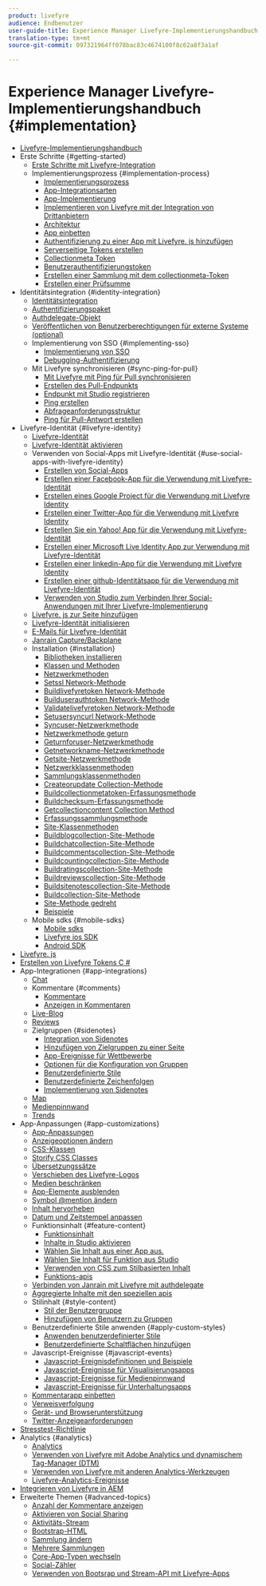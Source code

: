 ```yaml
---
product: livefyre
audience: Endbenutzer
user-guide-title: Experience Manager Livefyre-Implementierungshandbuch
translation-type: tm+mt
source-git-commit: 097321964ff078bac83c4674100f8c62a8f3a1af

---
```



# Experience Manager Livefyre-Implementierungshandbuch {#implementation}

+ [Livefyre-Implementierungshandbuch](home.md)
+ Erste Schritte {#getting-started}
   + [Erste Schritte mit Livefyre-Integration](c-getting-started/c-getting-started.md)
   + Implementierungsprozess {#implementation-process}
      + [Implementierungsprozess](c-getting-started/c-implementation-process/c-implementation-process.md)
      + [App-Integrationsarten](c-getting-started/c-implementation-process/c-app-integration-types.md)
      + [App-Implementierung](c-getting-started/designer-app-implementation.md)
      + [Implementieren von Livefyre mit der Integration von Drittanbietern](c-app-integrations/implement-livefyre-3rd-party.md)
      + [Architektur](c-getting-started/c-implementation-process/c-architecture.md)
      + [App einbetten](c-getting-started/c-implementation-process/c-using-livefyre.js-to-create-customize-and-use-apps-on-your-site.md)
      + [Authentifizierung zu einer App mit Livefyre. js hinzufügen](c-getting-started/c-implementation-process/c-add-authetication-to-an-app-using-livefyre.js.md)
      + [Serverseitige Tokens erstellen](c-getting-started/c-implementation-process/c-build-server-side-tokens.md)
      + [Collectionmeta Token](c-getting-started/c-implementation-process/c-collectionmeta-tokent.md)
      + [Benutzerauthentifizierungstoken](c-getting-started/c-implementation-process/c-user-auth-token.md)
      + [Erstellen einer Sammlung mit dem collectionmeta-Token](t-create-a-collectionmeta-token.md)
      + [Erstellen einer Prüfsumme](c-creating-a-checksum.md)
+ Identitätsintegration {#identity-integration}
   + [Identitätsintegration](t-about-identity-integration/t-about-identity-integration.md)
   + [Authentifizierungspaket](t-about-identity-integration/c-authorization-package.md)
   + [Authdelegate-Objekt](t-about-identity-integration/c-building-an-auth-delegate.md)
   + [Veröffentlichen von Benutzerberechtigungen für externe Systeme (optional)](t-about-identity-integration/c-posting-user-permissions-to-external-systems.md)
   + Implementierung von SSO {#implementing-sso}
      + [Implementierung von SSO](t-about-identity-integration/c-implementing-sso/c-implementing-sso.md)
      + [Debugging-Authentifizierung](t-about-identity-integration/c-implementing-sso/c-debugging-auth.md)
   + Mit Livefyre synchronisieren {#sync-ping-for-pull}
      + [Mit Livefyre mit Ping für Pull synchronisieren](t-about-identity-integration/t-sync-with-livefyre-using-ping-for-pull/t-sync-with-livefyre-using-ping-for-pull.md)
      + [Erstellen des Pull-Endpunkts](t-about-identity-integration/t-sync-with-livefyre-using-ping-for-pull/t-build-the-pull-endpoint.md)
      + [Endpunkt mit Studio registrieren](t-about-identity-integration/t-sync-with-livefyre-using-ping-for-pull/c-register-the-endpoint-with-studio.md)
      + [Ping erstellen](t-about-identity-integration/t-sync-with-livefyre-using-ping-for-pull/t-build-the-ping.md)
      + [Abfrageanforderungsstruktur](t-about-identity-integration/t-sync-with-livefyre-using-ping-for-pull/t-pull-request-structure.md)
      + [Ping für Pull-Antwort erstellen](t-about-identity-integration/t-sync-with-livefyre-using-ping-for-pull/c-build-the-ping-for-pull-response.md)
+ Livefyre-Identität {#livefyre-identity}
   + [Livefyre-Identität](c-livefyre-identity-comp/c-livefyre-identity-comp.md)
   + [Livefyre-Identität aktivieren](c-livefyre-identity-comp/t-enable-livefyre-identity.md)
   + Verwenden von Social-Apps mit Livefyre-Identität {#use-social-apps-with-livefyre-identity}
      + [Erstellen von Social-Apps](c-livefyre-identity-comp/t-create-your-social-apps.md)
      + [Erstellen einer Facebook-App für die Verwendung mit Livefyre-Identität](c-livefyre-identity-comp/t-create-a-facebook-app-for-use-with-livefyre-identity.md)
      + [Erstellen eines Google Project für die Verwendung mit Livefyre Identity](c-livefyre-identity-comp/t-create-a-google-project-for-use-with-livefyre-identity.md)
      + [Erstellen einer Twitter-App für die Verwendung mit Livefyre Identity](c-livefyre-identity-comp/t-create-a-twitter-app-for-use-with-livefyre-identity.md)
      + [Erstellen Sie ein Yahoo! App für die Verwendung mit Livefyre-Identität](c-livefyre-identity-comp/t-create-a-yahoo-app-for-use-with-livefyre-identity.md)
      + [Erstellen einer Microsoft Live Identity App zur Verwendung mit Livefyre-Identität](c-livefyre-identity-comp/t-create-a-microsoft-live-id-app-for-use-with-livefyre-identity.md)
      + [Erstellen einer linkedin-App für die Verwendung mit Livefyre Identity](c-livefyre-identity-comp/t-create-a-linkedin-app-for-use-with-livefyre-identity.md)
      + [Erstellen einer github-Identitätsapp für die Verwendung mit Livefyre-Identität](c-livefyre-identity-comp/c-create-a-github-identity.md)
      + [Verwenden von Studio zum Verbinden Ihrer Social-Anwendungen mit Ihrer Livefyre-Implementierung](c-livefyre-identity-comp/t-using-studio-to-connect-your-social-apps-to-your-livefyre-implementation.md)
   + [Livefyre. js zur Seite hinzufügen](c-livefyre-identity-comp/t-add-livefyre.js-to-the-page.md)
   + [Livefyre-Identität initialisieren](c-livefyre-identity-comp/t-initialize-livefyre-identity.md)
   + [E-Mails für Livefyre-Identität](c-livefyre-identity-comp/c-emails-for-livefyre-identity.md)
   + [Janrain Capture/Backplane](c-livefyre-identity-comp/c-janrain-capture-backplane-comp.md)
   + Installation {#installation}
      + [Bibliotheken installieren](c-installing-libraries/c-installing-libraries.md)
      + [Klassen und Methoden](c-installing-libraries/c-methods-livefyre.md)
      + [Netzwerkmethoden](c-installing-libraries/c-network-methods.md)
      + [Setssl Network-Methode](c-installing-libraries/r-setssl-method.md)
      + [Buildlivefyretoken Network-Methode](c-installing-libraries/r-buildlivefyretoken-method.md)
      + [Builduserauthtoken Network-Methode](c-installing-libraries/r-builduserauthtoken-method.md)
      + [Validatelivefyretoken Network-Methode](c-installing-libraries/c-validatelivefyretoken-network-method.md)
      + [Setusersyncurl Network-Methode](c-installing-libraries/r-setusersyncurl-method.md)
      + [Syncuser-Netzwerkmethode](c-installing-libraries/r-syncuser-method.md)
      + [Netzwerkmethode geturn](c-installing-libraries/r-geturn-method.md)
      + [Geturnforuser-Netzwerkmethode](c-installing-libraries/r-geturnforuser-method.md)
      + [Getnetworkname-Netzwerkmethode](c-installing-libraries/r-getnetworkname-method.md)
      + [Getsite-Netzwerkmethode](c-installing-libraries/r-getsite-method.md)
      + [Netzwerkklassenmethoden](c-installing-libraries/c-network-class-methods.md)
      + [Sammlungsklassenmethoden](c-installing-libraries/c-collection-methods.md)
      + [Createorupdate Collection-Methode](c-installing-libraries/r-createorupdate-collection-method.md)
      + [Buildcollectionmetatoken-Erfassungsmethode](c-installing-libraries/r-buildcollectionmetatoken-collection-method.md)
      + [Buildchecksum-Erfassungsmethode](c-installing-libraries/r-buildchecksum-collection-method.md)
      + [Getcollectioncontent Collection Method](c-installing-libraries/t-getcollectioncontent-collection-method.md)
      + [Erfassungssammlungsmethode](c-installing-libraries/r-geturn-collection-method.md)
      + [Site-Klassenmethoden](c-installing-libraries/c-site-methods.md)
      + [Buildblogcollection-Site-Methode](c-installing-libraries/r-buildblogcollection-site-method.md)
      + [Buildchatcollection-Site-Methode](c-installing-libraries/r-buildchatcollection-site-method.md)
      + [Buildcommentscollection-Site-Methode](c-installing-libraries/r-buildcommentscollection-site-method.md)
      + [Buildcountingcollection-Site-Methode](c-installing-libraries/r-buildcountingcollection-site-method.md)
      + [Buildratingscollection-Site-Methode](c-installing-libraries/r-buildratingscollection-site-method.md)
      + [Buildreviewscollection-Site-Methode](c-installing-libraries/r-buildreviewscollection-site-method.md)
      + [Buildsitenotescollection-Site-Methode](c-installing-libraries/r-buildsitenotescollection-site-method.md)
      + [Buildcollection-Site-Methode](c-installing-libraries/r-buildcollection-site-method.md)
      + [Site-Methode gedreht](c-installing-libraries/r-geturn-site-method.md)
      + [Beispiele](c-installing-libraries/c-libraries-examples.md)
   + Mobile sdks {#mobile-sdks}
      + [Mobile sdks](c-mobile-sdks/c-mobile-sdks.md)
      + [Livefyre ios SDK](c-mobile-sdks/c-livefyre-ios-sdk.md)
      + [Android SDK](c-mobile-sdks/c-android-sdk.md)
+ [Livefyre. js](c-livefyre.js.md)
+ [Erstellen von Livefyre Tokens C #](c-creating-livefyre-tokens-c-.md)
+ App-Integrationen {#app-integrations}
   + [Chat](c-app-integrations/c-app-integratios-chat.md)
   + Kommentare {#comments}
      + [Kommentare](c-app-integrations/c-comments-integration/c-comments-integration.md)
      + [Anzeigen in Kommentaren](c-app-integrations/c-comments-integration/c-ads-in-comments-integration.md)
   + [Live-Blog](c-app-integrations/c-live-blog-integration.md)
   + [Reviews](c-app-integrations/c-reviews-integration.md)
   + Zielgruppen {#sidenotes}
      + [Integration von Sidenotes](c-app-integrations/c-sidenotes-integration/r-sidenotes-integration.md)
      + [Hinzufügen von Zielgruppen zu einer Seite](c-app-integrations/c-sidenotes-integration/r-adding-sidenotes-to-a-page.md)
      + [App-Ereignisse für Wettbewerbe](c-app-integrations/c-sidenotes-integration/r-app-events.md)
      + [Optionen für die Konfiguration von Gruppen](c-app-integrations/c-sidenotes-integration/r-configuration-options.md)
      + [Benutzerdefinierte Stile](c-app-integrations/c-sidenotes-integration/r-custom-styles.md)
      + [Benutzerdefinierte Zeichenfolgen](c-app-integrations/c-sidenotes-integration/r-custom-strings.md)
      + [Implementierung von Sidenotes](c-app-integrations/c-sidenotes-integration/r-sidenotes-implementation.md)
   + [Map](c-app-integrations/c-map-integration.md)
   + [Medienpinnwand](c-app-integrations/c-media-wall-integration.md)
   + [Trends](c-app-integrations/c-trending-integration.md)
+ App-Anpassungen {#app-customizations}
   + [App-Anpassungen](c-app-customizations/c-app-customizations.md)
   + [Anzeigeoptionen ändern](c-app-customizations/c-change-display-options.md)
   + [CSS-Klassen](c-app-customizations/c-css-classes.md)
   + [Storify CSS Classes](c-app-customizations/c-storify-css-classes.md)
   + [Übersetzungssätze](c-app-customizations/c-translation-sets.md)
   + [Verschieben des Livefyre-Logos](c-app-customizations/c-move-the-livefyre-logo.md)
   + [Medien beschränken](c-app-customizations/c-restrict-media.md)
   + [App-Elemente ausblenden](c-app-customizations/c-hide-app-elements.md)
   + [Symbol @mention ändern](c-app-customizations/c-change-mention-icon.md)
   + [Inhalt hervorheben](c-app-customizations/c-highlight-content.md)
   + [Datum und Zeitstempel anpassen](c-app-customizations/c-date-time-stamp.md)
   + Funktionsinhalt {#feature-content}
      + [Funktionsinhalt](c-app-customizations/t-feature-content.md)
      + [Inhalte in Studio aktivieren](c-app-customizations/t-enable-featuring-content-in-studio.md)
      + [Wählen Sie Inhalt aus einer App aus.](c-app-customizations/t-select-content-to-feature.md)
      + [Wählen Sie Inhalt für Funktion aus Studio](c-app-customizations/t-select-content-to-feature-from-studio.md)
      + [Verwenden von CSS zum Stilbasierten Inhalt](c-app-customizations/c-use-css-to-style-featured-content.md)
      + [Funktions-apis](c-app-customizations/c-feature-apis.md)
   + [Verbinden von Janrain mit Livefyre mit authdelegate](c-app-customizations/c-connecting-janrain-to-livefyre-using-authdelegate.md)
   + [Aggregierte Inhalte mit den speziellen apis](c-app-customizations/c-aggregated-featured-content-using-the-featured-apis.md)
   + Stilinhalt {#style-content}
      + [Stil der Benutzergruppe](c-app-customizations/c-style-user-group-content.md)
      + [Hinzufügen von Benutzern zu Gruppen](c-app-customizations/c-adding-users-to-groups.md)
   + Benutzerdefinierte Stile anwenden {#apply-custom-styles}
      + [Anwenden benutzerdefinierter Stile](c-app-customizations/c-applying-custom-styles-.md)
      + [Benutzerdefinierte Schaltflächen hinzufügen](c-app-customizations/t-add-custom-buttons.md)
   + Javascript-Ereignisse {#javascript-events}
      + [Javascript-Ereignisdefinitionen und Beispiele](c-app-customizations/c-javascript-events.md)
      + [Javascript-Ereignisse für Visualisierungsapps](c-app-customizations/c-javascript-events-for-visualization-apps.md)
      + [Javascript-Ereignisse für Medienpinnwand](c-app-customizations/c-javascript-events-media-wall.md)
      + [Javascript-Ereignisse für Unterhaltungsapps](c-app-customizations/c-javascript-events-for-conversation-apps.md)
   + [Kommentarapp einbetten](c-app-customizations/c-embed-a-comments-app.md)
   + [Verweisverfolgung](c-app-customizations/c-referral-tracking.md)
   + [Gerät- und Browserunterstützung](c-app-customizations/c-device-and-browser-support.md)
   + [Twitter-Anzeigeanforderungen](c-app-customizations/c-twitter-display-requirements.md)
+ [Stresstest-Richtlinie](c-stress-test-policy.md)
+ Analytics {#analytics}
   + [Analytics](livefyre-analytics/livefyre-analytics.md)
   + [Verwenden von Livefyre mit Adobe Analytics und dynamischem Tag-Manager (DTM)](livefyre-analytics/c-use-livefyre-with-adobe-analytics.md)
   + [Verwenden von Livefyre mit anderen Analytics-Werkzeugen](livefyre-analytics/c-livefyre-analytics.md)
   + [Livefyre-Analytics-Ereignisse](livefyre-analytics/c-livefyre-analytics-events.md)
+ [Integrieren von Livefyre in AEM](c-livefyre-aem-integration.md)
+ Erweiterte Themen {#advanced-topics}
   + [Anzahl der Kommentare anzeigen](c-advanced-topics/t-display-comment-count.md)
   + [Aktivieren von Social Sharing](c-advanced-topics/c-enabling-social-sharing.md)
   + [Aktivitäts-Stream](c-advanced-topics/c-activity-stream.md)
   + [Bootstrap-HTML](c-advanced-topics/c-bootstrap-html.md)
   + [Sammlung ändern](c-advanced-topics/c-change-collection.md)
   + [Mehrere Sammlungen](c-advanced-topics/c-multiple-collections.md)
   + [Core-App-Typen wechseln](c-advanced-topics/c-switch-core-app-types.md)
   + [Social-Zähler](c-advanced-topics/c-social-counter.md)
   + [Verwenden von Bootsrap und Stream-API mit Livefyre-Apps](c-advanced-topics/bootstrap-stream-api.md)
